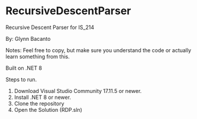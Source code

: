 # RecursiveDescentParser
Recursive Descent Parser for IS_214

By: Glynn Bacanto

Notes: Feel free to copy, but make sure you understand the code or actually learn something from this.

Built on .NET 8

Steps to run.
1. Download Visual Studio Community 17.11.5 or newer.
2. Install .NET 8 or newer. 
4. Clone the repository
5. Open the Solution (RDP.sln)
